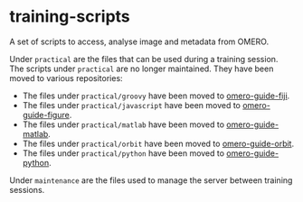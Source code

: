 # training-scripts
A set of scripts to access, analyse image and metadata from OMERO.

Under ``practical`` are the files that can be used during a training session.
The scripts under ``practical`` are no longer maintained.
They have been moved to various repositories:
 - The files under ``practical/groovy`` have been moved to [omero-guide-fiji](https://github.com/ome/omero-guide-fiji/tree/master/scripts).
 - The files under ``practical/javascript`` have been moved to [omero-guide-figure](https://github.com/ome/omero-guide-figure/tree/master/scripts).
 - The files under ``practical/matlab`` have been moved to [omero-guide-matlab](https://github.com/ome/omero-guide-matlab/tree/master/scripts).
 - The files under ``practical/orbit`` have been moved to [omero-guide-orbit](https://github.com/ome/omero-guide-orbit/tree/master/scripts).
  - The files under ``practical/python`` have been moved to [omero-guide-python](https://github.com/ome/omero-guide-python/tree/master/scripts).

Under ``maintenance`` are the files used to manage the server between training sessions.
